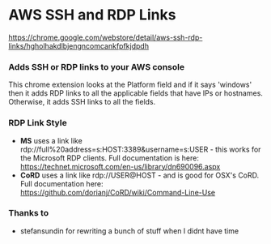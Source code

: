 # AWS SSH and RDP Links
https://chrome.google.com/webstore/detail/aws-ssh-rdp-links/hgholhakdlbjengncomcankfpfkjdpdh

### Adds SSH or RDP links to your AWS console

This chrome extension looks at the Platform field and if it says 'windows' then it adds RDP links to all the applicable fields that have IPs or hostnames.
Otherwise, it adds SSH links to all the fields.

### RDP Link Style
- **MS** uses a link like rdp://full%20address=s:HOST:3389&username=s:USER - this works for the Microsoft RDP clients. Full documentation is here: https://technet.microsoft.com/en-us/library/dn690096.aspx
- **CoRD** uses a link like rdp://USER@HOST - and is good for OSX's CoRD. Full documentation here: https://github.com/dorianj/CoRD/wiki/Command-Line-Use


### Thanks to
- stefansundin for rewriting a bunch of stuff when I didnt have time
